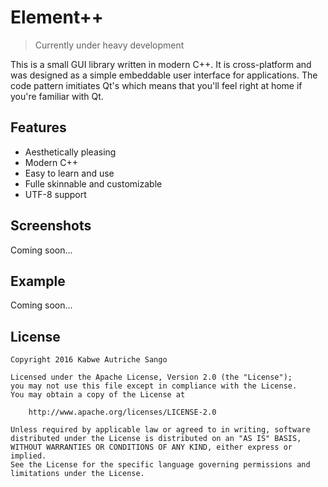 # Element++

>Currently under heavy development

This is a small GUI library written in modern C++. 
It is cross-platform and was designed as a simple embeddable user interface for applications.
The code pattern imitiates Qt's which means that you'll feel right at home if you're familiar with Qt.

## Features

- Aesthetically pleasing
- Modern C++
- Easy to learn and use
- Fulle skinnable and customizable
- UTF-8 support

## Screenshots

Coming soon...

## Example

Coming soon...

## License

```
Copyright 2016 Kabwe Autriche Sango

Licensed under the Apache License, Version 2.0 (the "License");
you may not use this file except in compliance with the License.
You may obtain a copy of the License at

    http://www.apache.org/licenses/LICENSE-2.0

Unless required by applicable law or agreed to in writing, software
distributed under the License is distributed on an "AS IS" BASIS,
WITHOUT WARRANTIES OR CONDITIONS OF ANY KIND, either express or implied.
See the License for the specific language governing permissions and
limitations under the License.
```